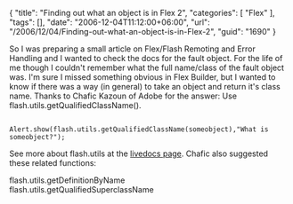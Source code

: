{
	"title": "Finding out what an object is in Flex 2",
	"categories": [
		"Flex"
	],
	"tags": [],
	"date": "2006-12-04T11:12:00+06:00",
	"url": "/2006/12/04/Finding-out-what-an-object-is-in-Flex-2",
	"guid": "1690"
}

So I was preparing a small article on Flex/Flash Remoting and Error Handling and I wanted to check the docs for the fault object. For the life of me though I couldn't remember what the full name/class of the fault object was. I'm sure I missed something obvious in Flex Builder, but I wanted to know if there was a way (in general) to take an object and return it's class name. Thanks to Chafic Kazoun of Adobe for the answer: Use flash.utils.getQualifiedClassName().

<code>
Alert.show(flash.utils.getQualifiedClassName(someobject),"What is someobject?");
</code>

See more about flash.utils at the <a href="http://livedocs.macromedia.com/flex/2/langref/flash/utils/package-detail.html">livedocs page</a>. Chafic also suggested these related functions: 

flash.utils.getDefinitionByName<br>
flash.utils.getQualifiedSuperclassName<br>
